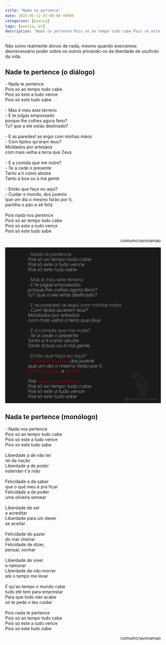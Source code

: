```yaml
---
title: "Nada te pertence"
date: 2025-05-12 07:00:00 +0000
categories: [poesia]
tags: [poesia, pt]
description: "Nada te pertence Pois só ao tempo tudo cabe Pois só este a tudo vence Pois só este tudo sabe"
---
```


Não somo realmente donos de nada, mesmo quando exercemos desnecessário poder sobre os outros privando-os da liberdade de usufruto da vida.

## Nade te pertence (o diálogo)

<div style="color:Platinum">
<p>
- Nada te pertence<br>
Pois só ao tempo tudo cabe<br>
Pois só este a tudo vence<br>
Pois só este tudo sabe<br>
<br>
- Mas é meu este terreno<br>
- E te julgas empossado<br>
porque lhe colhes agora feno?<br>
Tu? que a ele estás destinado?<br>
<br>
- E as paredes! as ergui com minhas mãos<br>
- Com tijolos qu'eram teus?<br>
Moldados por artesãos<br>
com mais velha a terra que Zeus<br>
<br>
- E a comida que me nutre?<br>
- Te a cede o presente<br>
Tanto a ti comó abutre<br>
Tanto à boa ou à má gente<br>
<br>
- Então que faço eu aqui?<br>
- Cuidar o mundo, dos juvenis<br>
que um dia o mesmo farão por ti,<br>
partilha o pão e sê feliz<br>
<br>
Pois nada nos pertence<br>
Pois só ao tempo tudo cabe<br>
Pois só este a tudo vence<br>
Pois só este tudo sabe<br>
</p>
</div>
<p style="text-align:right">comumcravonamao</p>

![nada-te-pertence-dialogo](/assets/images/nada-te-pertence.png)

## Nada te pertence (monólogo)

<div style="color:Platinum">
<p>
- Nada nos pertence<br>
Pois só ao tempo tudo cabe<br>
Pois só este a tudo vence<br>
Pois só este tudo sabe<br>
<br>
Liberdade a de não ter<br>
rei da nação<br>
Liberdade a de poder<br>
estender-t'a mão<br>
<br>
Felicidade a de saber<br>
que o qué meu é pra ficar<br>
Felicidade a de poder<br>
uma oliveira semear<br>
<br>
Liberdade de ser<br>
e acreditar<br>
Liberdade para um dever<br>
se aceitar<br>
<br>
Felicidade do pazer<br>
do mar cheirar<br>
Felicidade de dizer,<br>
pensar, sonhar<br>
<br>
Liberdade de viver<br>
e namorar<br>
Liberdade de não morrer<br>
até o tempo me levar<br>
<br>
É qu'ao tempo o mundo cabe<br>
tudo ele tem para emprestar<br>
Para que todo não acabe<br>
só te pede o teu cuidar<br>
<br>
Pois nada te pertence<br>
Pois só ao tempo tudo cabe<br>
Pois só este a tudo vence<br>
Pois só este tudo sabe<br>
</p>
</div>
<p style="text-align:right">comumcravonamao</p>

